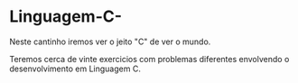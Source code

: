 # Linguagem-C-
Neste cantinho iremos ver o jeito "C" de ver o mundo.

Teremos cerca de vinte exercicios com problemas diferentes envolvendo o desenvolvimento em  Linguagem C.


